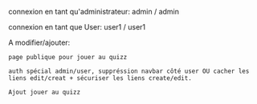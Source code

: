 connexion en tant qu'administrateur:
admin / admin

connexion en tant que User: 
user1 / user1



A modifier/ajouter:

    page publique pour jouer au quizz

    auth spécial admin/user, suppréssion navbar côté user OU cacher les liens edit/creat + sécuriser les liens create/edit.

    Ajout jouer au quizz

